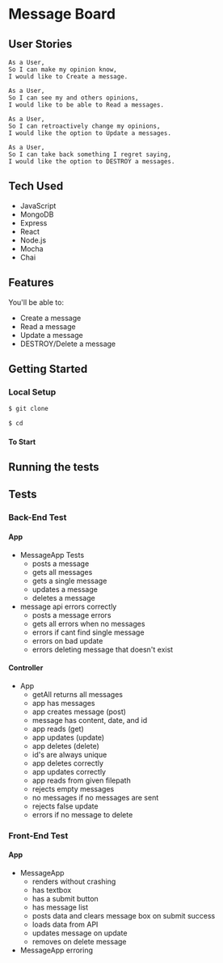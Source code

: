 # Message Board

## User Stories

```
As a User,
So I can make my opinion know,
I would like to Create a message.

As a User,
So I can see my and others opinions,
I would like to be able to Read a messages.

As a User,
So I can retroactively change my opinions,
I would like the option to Update a messages.

As a User,
So I can take back something I regret saying,
I would like the option to DESTROY a messages.
```

## Tech Used

- JavaScript 
- MongoDB
- Express
- React
- Node.js
- Mocha
- Chai

## Features

You'll be able to:

- Create a message
- Read a message
- Update a message
- DESTROY/Delete a message

## Getting Started

### Local Setup

```sh
$ git clone 
```

```sh
$ cd 
```

#### To Start



## Running the tests


## Tests 

### Back-End Test

#### App
- MessageApp Tests
  - posts a message
  - gets all messages
  - gets a single message
  - updates a message
  - deletes a message
- message api errors correctly
  - posts a message errors
  - gets all errors when no messages
  - errors if cant find single message
  - errors on bad update
  - errors deleting message that doesn't exist
#### Controller
- App
  - getAll returns all messages
  - app has messages
  - app creates message (post)
  - message has content, date, and id
  - app reads (get)
  - app updates (update)
  - app deletes (delete)
  - id's are always unique
  - app deletes correctly
  - app updates correctly
  - app reads from given filepath
  - rejects empty messages
  - no messages if no messages are sent
  - rejects false update
  - errors if no message to delete

### Front-End Test
#### App
- MessageApp
  - renders without crashing
  - has textbox
  - has a submit button
  - has message list
  - posts data and clears message box on submit success
  - loads data from API
  - updates message on update
  - removes on delete message
- MessageApp erroring
